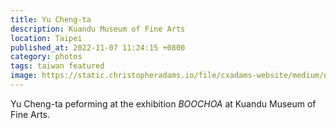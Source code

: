 ```yaml
---
title: Yu Cheng-ta
description: Kuandu Museum of Fine Arts
location: Taipei
published_at: 2022-11-07 11:24:15 +0800
category: photos
tags: taiwan featured
image: https://static.christopheradams.io/file/cxadams-website/medium/nextcloud/Photos/Albums/2019/20191018-1915_Taipei_KdMoFA/20191018-1915_Taipei_KdMoFA_L1008681-0.jpg
---
```


Yu Cheng-ta peforming at the exhibition *BOOCHOA* at Kuandu Museum of Fine Arts.
